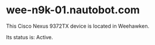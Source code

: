 # wee-n9k-01.nautobot.com

This Cisco Nexus 9372TX device is located in Weehawken.

Its status is: Active.
